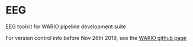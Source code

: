 # EEG
EEG toolkit for WARIO pipeline development suite

For version control info before Nov 26th 2019, see the [WARIO github page](https://github.com/McMasterRS/WARIO)